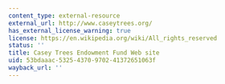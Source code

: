 ```yaml
---
content_type: external-resource
external_url: http://www.caseytrees.org/
has_external_license_warning: true
license: https://en.wikipedia.org/wiki/All_rights_reserved
status: ''
title: Casey Trees Endowment Fund Web site
uid: 53bdaaac-5325-4370-9702-41372651063f
wayback_url: ''
---
```

